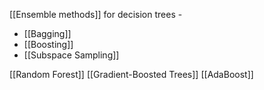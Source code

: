  [[Ensemble methods]] for decision trees - 
- [[Bagging]]
- [[Boosting]]
- [[Subspace Sampling]]

[[Random Forest]]
[[Gradient-Boosted Trees]]
[[AdaBoost]]


